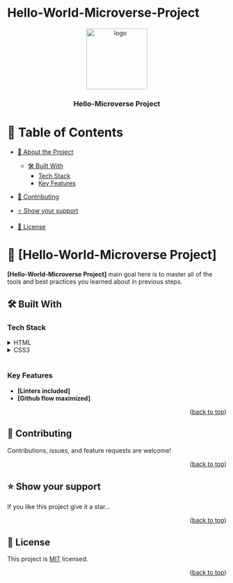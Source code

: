 # Hello-World-Microverse-Project
<a name="readme-top"></a>


<div align="center">
  <img src="murple_logo.png" alt="logo" width="140"  height="auto" />
  <br/>

  <h3><b>Hello-Microverse Project</b></h3>

</div>


# 📗 Table of Contents

- [📖 About the Project](#about-project)
  - [🛠 Built With](#built-with)
    - [Tech Stack](#tech-stack)
    - [Key Features](#key-features)
  
- [🤝 Contributing](#contributing)
- [⭐️ Show your support](#support)

- [📝 License](#license)


# 📖 [Hello-World-Microverse Project] <a name="about-project"></a>


**[Hello-World-Microverse Project]** main goal here is to master all of the tools and best practices you learned about in previous steps.
<br>


## 🛠 Built With <a name="built-with"></a>

### Tech Stack <a name="tech-stack"></a>


<details>
  <summary>HTML</summary>
</details>

<details>
  <summary>CSS3</summary>
</details>
<br>


### Key Features <a name="key-features"></a>


- **[Linters included]**
- **[Github flow maximized]**


<p align="right">(<a href="#readme-top">back to top</a>)</p>


## 🤝 Contributing <a name="contributing"></a>

Contributions, issues, and feature requests are welcome!


<p align="right">(<a href="#readme-top">back to top</a>)</p>


## ⭐️ Show your support <a name="support"></a>

If you like this project give it a star...

<p align="right">(<a href="#readme-top">back to top</a>)</p>



## 📝 License <a name="license"></a>

This project is [MIT](./LICENSE) licensed.


<p align="right">(<a href="#readme-top">back to top</a>)</p>